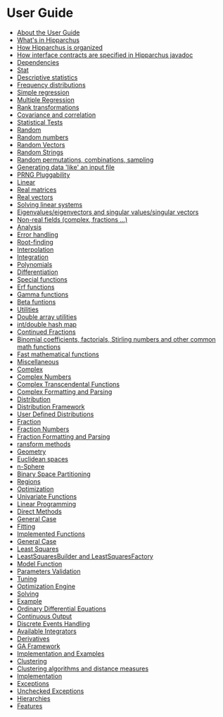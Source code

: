 <!--
 Licensed to the Hipparchus project under one or more
 contributor license agreements.  See the NOTICE file distributed with
 this work for additional information regarding copyright ownership.
 The Hipparchus project licenses this file to You under the Apache License, Version 2.0
 (the "License"); you may not use this file except in compliance with
 the License.  You may obtain a copy of the License at

      http://www.apache.org/licenses/LICENSE-2.0

 Unless required by applicable law or agreed to in writing, software
 distributed under the License is distributed on an "AS IS" BASIS,
 WITHOUT WARRANTIES OR CONDITIONS OF ANY KIND, either express or implied.
 See the License for the specific language governing permissions and
 limitations under the License.
-->
# User Guide

* [About the User Guide](overview.html#About_the_User_Guide)
* [What's in Hipparchus](overview.html#Whats_in_Hipparchus)
* [How Hipparchus is organized](overview.html#How_Hipparchus_is_organized)
* [How interface contracts are specified in Hipparchus javadoc](overview.html#How_interface_contracts_are_specified_in_Hipparchus_javadoc)
* [Dependencies](overview.html#Dependencies)
* [Stat](hipparchus-core/stat.html#Overview)
* [Descriptive statistics](hipparchus-core/stat.html#Descriptive_statistics)
* [Frequency distributions](hipparchus-core/stat.html#Frequency_distributions)
* [Simple regression](hipparchus-core/stat.html#Simple_regression)
* [Multiple Regression](hipparchus-core/stat.html#Multiple_linear_regression)
* [Rank transformations](hipparchus-core/stat.html#Rank_transformations)
* [Covariance and correlation](hipparchus-core/stat.html#Covariance_and_correlation)
* [Statistical Tests](hipparchus-core/stat.html#Statistical_tests)
* [Random](hipparchus-core/random.html#Overview)
* [Random numbers](hipparchus-core/random.html#Random_numbers)
* [Random Vectors](hipparchus-core/random.html#Random_Vectors)
* [Random Strings](hipparchus-core/random.html#Random_Strings)
* [Random permutations, combinations, sampling](hipparchus-core/random.html#Random_permutations_combinations_sampling)
* [Generating data 'like' an input file](hipparchus-core/random.html#Generating_data_like_an_input_file)
* [PRNG Pluggability](hipparchus-core/random.html#PRNG_Pluggability)
* [Linear](hipparchus-core/linear.html#Overview)
* [Real matrices](hipparchus-core/linear.html#Real_matrices)
* [Real vectors](hipparchus-core/linear.html#Real_vectors)
* [Solving linear systems](hipparchus-core/linear.html#Solving_linear_systems)
* [Eigenvalues/eigenvectors and singular values/singular vectors](hipparchus-core/linear.html#Eigenvalueseigenvectors_and_singular_valuessingular_vectors)
* [Non-real fields (complex, fractions ...)](hipparchus-core/linear.html#Non-real_fields_complex_fractions_...)
* [Analysis](hipparchus-core/analysis.html#Overview)
* [Error handling](hipparchus-core/analysis.html#Error-handling)
* [Root-finding](hipparchus-core/analysis.html#Root-finding)
* [Interpolation](hipparchus-core/analysis.html#Interpolation)
* [Integration](hipparchus-core/analysis.html#Integration)
* [Polynomials](hipparchus-core/analysis.html#Polynomials)
* [Differentiation](hipparchus-core/analysis.html#Differentiation)
* [Special functions](hipparchus-core/special.html#Overview)
* [Erf functions](hipparchus-core/special.html#Erf_functions)
* [Gamma functions](hipparchus-core/special.html#Gamma_functions)
* [Beta funtions](hipparchus-core/special.html#Beta_funtions)
* [Utilities](hipparchus-core/utilities.html#Overview)
* [Double array utilities](hipparchus-core/utilities.html#Double_array_utilities)
* [int/double hash map](hipparchus-core/utilities.html#intdouble_hash_map)
* [Continued Fractions](hipparchus-core/utilities.html#Continued_Fractions)
* [Binomial coefficients, factorials, Stirling numbers and other common math functions](hipparchus-core/utilities.html#binomial_coefficients_factorials_Stirling_numbers_and_other_common_math_functions)
* [Fast mathematical functions](hipparchus-core/utilities.html#fast_math)
* [Miscellaneous](hipparchus-core/utilities.html#miscellaneous)
* [Complex](hipparchus-core/complex.html#Overview)
* [Complex Numbers](hipparchus-core/complex.html#Complex_Numbers)
* [Complex Transcendental Functions](hipparchus-core/complex.html#Complex_Transcendental_Functions)
* [Complex Formatting and Parsing](hipparchus-core/complex.html#Complex_Formatting_and_Parsing)
* [Distribution](hipparchus-core/distribution.html#Overview)
* [Distribution Framework](hipparchus-core/distribution.html#Distribution_Framework)
* [User Defined Distributions](hipparchus-core/distribution.html#User_Defined_Distributions)
* [Fraction](hipparchus-core/fraction.html#Overview)
* [Fraction Numbers](hipparchus-core/fraction.html#Fraction_Numbers)
* [Fraction Formatting and Parsing](hipparchus-core/fraction.html#Fraction_Formatting_and_Parsing)
* [ransform methods](hipparchus-fft/index.html)
* [Geometry](hipparchus-geometry/index.html#Overview)
* [Euclidean spaces](hipparchus-geometry/index.html#Euclidean_spaces)
* [n-Sphere](hipparchus-geometry/index.html#n-Sphere)
* [Binary Space Partitioning](hipparchus-geometry/index.html#Binary_Space_Partitioning)
* [Regions](hipparchus-geometry/index.html#Regions)
* [Optimization](hipparchus-optim/index.html#Overview)
* [Univariate Functions](hipparchus-optim/index.html#Univariate_Functions)
* [Linear Programming](hipparchus-optim/index.html#Linear_Programming)
* [Direct Methods](hipparchus-optim/index.html#Direct_Methods)
* [General Case](hipparchus-optim/index.html#General_Case)
* [Fitting](hipparchus-fitting/fitting.html#Overview)
* [Implemented Functions](hipparchus-fitting/fitting.html#Implemented_Functions)
* [General Case](hipparchus-fitting/fitting.html#General_Case)
* [Least Squares](hipparchus-fitting/leastsquares.html#Overview)
* [LeastSquaresBuilder and LeastSquaresFactory](hipparchus-fitting/leastsquares.html#LeastSquaresBuilder_and_LeastSquaresFactory)
* [Model Function](hipparchus-fitting/leastsquares.html#Model_Function)
* [Parameters Validation](hipparchus-fitting/leastsquares.html#Parameters_Validation)
* [Tuning](hipparchus-fitting/leastsquares.html#Tuning)
* [Optimization Engine](hipparchus-fitting/leastsquares.html#Optimization_Engine)
* [Solving](hipparchus-fitting/leastsquares.html#Solving)
* [Example](hipparchus-fitting/leastsquares.html#Example)
* [Ordinary Differential Equations](hipparchus-ode/index.html#Overview)
* [Continuous Output](hipparchus-ode/index.html#Continuous_Output)
* [Discrete Events Handling](hipparchus-ode/index.html#Discrete_Events_Handling)
* [Available Integrators](hipparchus-ode/index.html#Available_Integrators)
* [Derivatives](hipparchus-ode/index.html#Derivatives)
* [GA Framework](hipparchus-genetics/index.html#GA_Framework)
* [Implementation and Examples](hipparchus-genetics/index.html#Implementation)
* [Clustering](hipparchus-clustering/index.html#overview)
* [Clustering algorithms and distance measures](hipparchus-clustering/index.html#clustering)
* [Implementation](hipparchus-clustering/index.html#implementation)
* [Exceptions](hipparchus-core/exceptions.html#Overview)
* [Unchecked Exceptions](hipparchus-core/exceptions.html#Unchecked_Exceptions)
* [Hierarchies](hipparchus-core/exceptions.html#Hierarchies)
* [Features](hipparchus-core/exceptions.html#Features)



